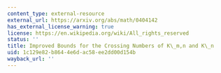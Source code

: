 ```yaml
---
content_type: external-resource
external_url: https://arxiv.org/abs/math/0404142
has_external_license_warning: true
license: https://en.wikipedia.org/wiki/All_rights_reserved
status: ''
title: Improved Bounds for the Crossing Numbers of K\_m,n and K\_n
uid: 1c129e82-b864-4e6d-ac58-ee2dd00d154b
wayback_url: ''
---
```

